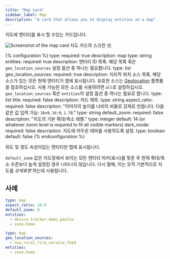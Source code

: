 ```yaml
---
title: "Map Card"
sidebar_label: Map
description: "A card that allows you to display entities on a map"
---
```


지도에 엔티티를 표시 할 수있는 카드입니다.

<p class='img'>
<img src='/images/lovelace/lovelace_map_card.png' alt='Screenshot of the map card'>
지도 카드의 스크린 샷. 
</p>

{% configuration %}
type:
  required: true
  description: map
  type: string
entities:
  required: true
  description: 엔터티 ID 목록. 해당 목록 혹은 `geo_location_sources` 설정 옵션 중 하나는 필요합니다. 
  type: list
geo_location_sources:
  required: true
  description: 지리적 위치 소스 목록. 해당 소스가 있는 모든 현재 엔티티가 맵에 표시됩니다. 유효한 소스는 [Geolocation](/integrations/geo_location/) 플랫폼을 참조하십시오. 사용 가능한 모든 소스를 사용하려면 `all`로 설정하십시오. `geo_location_sources` 혹은 `entities`의 설정 옵션 중 하나는 필요로 합니다.
  type: list
title:
  required: false
  description: 카드 제목.
  type: string
aspect_ratio:
  required: false
  description: "이미지의 높이를 너비의 비율로 강제로 만듭니다. 다음같은 값 입력 가능: `16x9`, `16:9`, `1.78`."
  type: string
default_zoom:
  required: false
  description: "지도의 기본 확대/축소 레벨."
  type: integer
  default: 14 (or whatever zoom level is required to fit all visible markers)
dark_mode:
  required: false
  description: 지도에 어두운 테마를 사용하도록 설정.
  type: boolean
  default: false
{% endconfiguration %}

<div class='note'>
  위도 및 경도 속성이있는 엔티티만 맵에 표시됩니다.
<div class="note">

`default_zoom` 값은 지도창에서 보이는 모든 엔티티 마커(표시)를 맞춘 후 현재 확대/축소 수준보다 높게 설정된 경우 나타나지 않습니다. 다시 말해, 이는 오직 기본적으로 지도를 _상세표현_ 하는데 사용됩니다.
  
</div>

## 사례

```yaml
type: map
aspect_ratio: 16:9
default_zoom: 8
entities:
  - device_tracker.demo_paulus
  - zone.home
```

```yaml
type: map
geo_location_sources:
  - nsw_rural_fire_service_feed
entities:
  - zone.home
```
